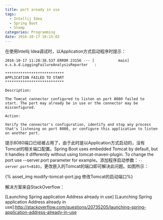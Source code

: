 ```yaml
---
title: port aready in use
tags:
  - Intellij Idea
  - Spring Boot
  - Stomp
categories: Programming
date: 2016-10-17 16:15:02
---
```



在使用Intellij Idea调试时，以Application方式启动程序时提示：

```
2016-10-17 11:28:38.537 ERROR 23156 --- [           main] o.s.b.d.LoggingFailureAnalysisReporter   : 

***************************
APPLICATION FAILED TO START
***************************

Description:

The Tomcat connector configured to listen on port 8080 failed to start. The port may already be in use or the connector may be misconfigured.

Action:

Verify the connector's configuration, identify and stop any process that's listening on port 8080, or configure this application to listen on another port.
```

<!-- more -->

提示8080端口已经被占用了，由于此时是以Application方式启动的，没有Tomcat的相关端口配置。Spring Boot uses embedded Tomcat by default, but it handles it differently without using tomcat-maven-plugin. To change the port use --server.port parameter for example。添加程序启动参数：<code>--server.port=8181</code>，更改嵌入的Tomcat的端口即可解决此问题。如图所示：

{% asset_img modify-tomcat-port.jpg 修改Tomcat的启动端口%}


解决方案来自StackOverflow：

[Launching Spring application Address already in use]
[Launching Spring application Address already in use]:http://stackoverflow.com/questions/20735205/launching-spring-application-address-already-in-use
